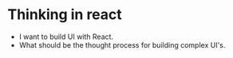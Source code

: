 # Thinking in react

- I want to build UI with React.
- What should be the thought process for building complex UI's.
